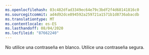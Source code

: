 ```yaml
---
ms.openlocfilehash: 03c482dfad3349ec64e79c3bdf2f4d68141816c0
ms.sourcegitcommit: ad4d92dce894592a259721a1571b1d8736abacdb
ms.translationtype: MT
ms.contentlocale: es-ES
ms.lasthandoff: 08/04/2020
ms.locfileid: "87662240"
---
```

No utilice una contraseña en blanco. Utilice una contraseña segura.

